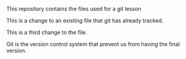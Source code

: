 This repository contains the files used for a git lesson

This is a change to an existing file that git has already tracked.

This is a third change to the file.

Git is the version control system that prevent us from having the final version. 